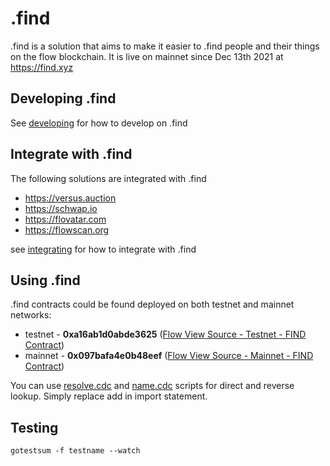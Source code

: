 # .find

.find is a solution that aims to make it easier to .find people and their things on the flow blockchain. It is live on mainnet since Dec 13th 2021 at https://find.xyz


## Developing .find

See [developing](developing.md) for how to develop on .find

## Integrate with .find
The following solutions are integrated with .find
 - https://versus.auction
 - https://schwap.io
 - https://flovatar.com
 - https://flowscan.org

see [integrating](integrating.md) for how to integrate with .find

## Using .find
.find contracts could be found deployed on both testnet and mainnet networks:
- testnet - **0xa16ab1d0abde3625** ([Flow View Source - Testnet - FIND Contract](https://flow-view-source.com/testnet/account/0xa16ab1d0abde3625/contract/FIND))
- mainnet - **0x097bafa4e0b48eef** ([Flow View Source - Mainnet - FIND Contract](https://flow-view-source.com/mainnet/account/0x097bafa4e0b48eef/contract/FIND))

You can use [resolve.cdc](https://github.com/MaxStalker/find/blob/main/scripts/resolve.cdc) and [name.cdc](https://github.com/MaxStalker/find/blob/main/scripts/name.cdc) scripts for direct and reverse lookup. Simply replace add in import statement.

## Testing
  
 `gotestsum -f testname --watch`


